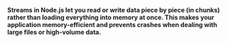 **Streams in Node.js let you read or write data piece by piece (in chunks) rather than loading everything into memory at once. This makes your application memory-efficient and prevents crashes when dealing with large files or high-volume data.**